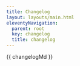 ```yaml
---
title: Changelog
layout: layouts/main.html
eleventyNavigation:
  parent: root
  key: changelog
  title: changelog
---
```


{{ changelogMd }}
